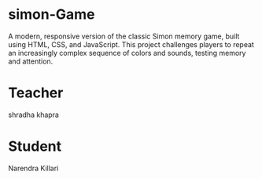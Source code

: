 # simon-Game
A modern, responsive version of the classic Simon memory game, built using HTML, CSS, and JavaScript. This project challenges players to repeat an increasingly complex sequence of colors and sounds, testing memory and attention.

# Teacher
shradha khapra

# Student
Narendra Killari
